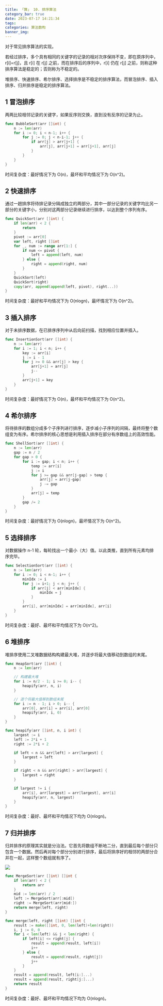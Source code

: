 ```yaml
---
title: 「算」 10. 排序算法
category_bar: true
date: 2023-07-17 14:21:34
tags:
categories: 算法数构
banner_img:
---
```


对于常见排序算法的实现。

<!-- more -->

若经过排序，多个具有相同的关键字的记录的相对次序保持不变，即在原序列中，r[i]=r[j]，且 r[i] 在 r[j] 之前，而在排序后的序列中，r[i] 仍在 r[j] 之前，则称这种排序算法是稳定的；否则称为不稳定的。

堆排序、快速排序、希尔排序、选择排序是不稳定的排序算法，而冒泡排序、插入排序、归并排序是稳定的排序算法。

## 1 冒泡排序

两两比较相邻记录的关键字，如果反序则交换，直到没有反序的记录为止。

```go
func BubbleSort(arr []int) {
    n := len(arr)
    for i := 0; i < n-1; i++ {
        for j := 0; j < n-i-1; j++ {
            if arr[j] > arr[j+1] {
                arr[j], arr[j+1] = arr[j+1], arr[j]
            }
        }
    }
}
```
时间复杂度：最好情况下为 O(n)，最坏和平均情况下为 O(n^2)。

## 2 快速排序

通过一趟排序将待排记录分隔成独立的两部分，其中一部分记录的关键字均比另一部分的关键字小，分别对这两部分记录继续进行排序，以达到整个序列有序。

```go
func QuickSort(arr []int) {
    if len(arr) < 2 {
        return
    }
    pivot := arr[0]
    var left, right []int
    for _, num := range arr[1:] {
        if num <= pivot {
            left = append(left, num)
        } else {
            right = append(right, num)
        }
    }
    QuickSort(left)
    QuickSort(right)
    copy(arr, append(append(left, pivot), right...))
}
```
时间复杂度：最好和平均情况下为 O(nlogn)，最坏情况下为 O(n^2)。

## 3 插入排序

对于未排序数据，在已排序序列中从后向前扫描，找到相应位置并插入。

```go
func InsertionSort(arr []int) {
    n := len(arr)
    for i := 1; i < n; i++ {
        key := arr[i]
        j := i - 1
        for j >= 0 && arr[j] > key {
            arr[j+1] = arr[j]
            j--
        }
        arr[j+1] = key
    }
}
```
时间复杂度：最好情况下为 O(n)，最坏和平均情况下为 O(n^2)。

## 4 希尔排序

将待排序的数组分成多个子序列进行排序，逐步减小子序列的间隔，最终将整个数组变为有序。希尔排序的核心思想是利用插入排序在部分有序数组上的高效性能。

```go
func ShellSort(arr []int) {
    n := len(arr)
    gap := n / 2
    for gap > 0 {
        for i := gap; i < n; i++ {
            temp := arr[i]
            j := i
            for j >= gap && arr[j-gap] > temp {
                arr[j] = arr[j-gap]
                j -= gap
            }
            arr[j] = temp
        }
        gap /= 2
    }
}
```
时间复杂度：最好情况下为 O(nlogn)，最坏情况下为 O(n^2)。

## 5 选择排序

对数据操作 n-1 轮，每轮找出一个最小（大）值。以此类推，直到所有元素均排序完毕。

```go
func SelectionSort(arr []int) {
    n := len(arr)
    for i := 0; i < n-1; i++ {
        minIdx := i
        for j := i+1; j < n; j++ {
            if arr[j] < arr[minIdx] {
                minIdx = j
            }
        }
        arr[i], arr[minIdx] = arr[minIdx], arr[i]
    }
}
```
时间复杂度：最好、最坏和平均情况下为 O(n^2)。

## 6 堆排序

堆排序使用二叉堆数据结构构建最大堆，并逐步将最大值移动到数组的末尾。

```go
func HeapSort(arr []int) {
    n := len(arr)

    // 构建最大堆
    for i := n/2 - 1; i >= 0; i-- {
        heapify(arr, n, i)
    }

    // 逐个将最大值移到数组末尾
    for i := n - 1; i > 0; i-- {
        arr[0], arr[i] = arr[i], arr[0]
        heapify(arr, i, 0)
    }
}

func heapify(arr []int, n, i int) {
    largest := i
    left := 2*i + 1
    right := 2*i + 2

    if left < n && arr[left] > arr[largest] {
        largest = left
    }

    if right < n && arr[right] > arr[largest] {
        largest = right
    }

    if largest != i {
        arr[i], arr[largest] = arr[largest], arr[i]
        heapify(arr, n, largest)
    }
}
```
时间复杂度：最好、最坏和平均情况下均为 O(nlogn)。

## 7 归并排序

归并排序的原理其实就是分治法。它首先将数组不断地二分，直到最后每个部分只包含一个数据。然后再对每个部分分别进行排序，最后将排序好的相邻的两部分合并在一起，这样整个数组就有序了。

![](1.png)

```go
func MergeSort(arr []int) []int {
    if len(arr) < 2 {
        return arr
    }
    mid := len(arr) / 2
    left := MergeSort(arr[:mid])
    right := MergeSort(arr[mid:])
    return merge(left, right)
}

func merge(left, right []int) []int {
    result := make([]int, 0, len(left)+len(right))
    i, j := 0, 0
    for i < len(left) && j < len(right) {
        if left[i] <= right[j] {
            result = append(result, left[i])
            i++
        } else {
            result = append(result, right[j])
            j++
        }
    }
    result = append(result, left[i:]...)
    result = append(result, right[j:]...)
    return result
}
```
时间复杂度：最好、最坏和平均情况下均为 O(nlogn)。
